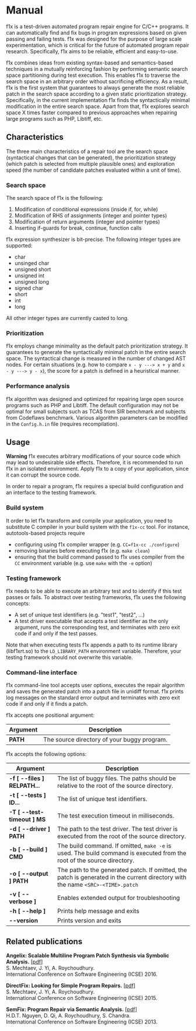 # Manual #

f1x is a test-driven automated program repair engine for C/C++ programs. It can automatically find and fix bugs in program expressions based on given passing and failing tests. f1x was designed for the purpose of large scale experimentation, which is critical for the future of automated program repair research. Specifically, f1x aims to be reliable, efficient and easy-to-use.

f1x combines ideas from existing syntax-based and semantics-based techniques in a mutually reinforcing fashion by performing semantic search space partitioning during test execution. This enables f1x to traverse the search space in an arbitrary order without sacrificing efficiency. As a result, f1x is the first system that guarantees to always generate the most reliable patch in the search space according to a given static prioritization strategy. Specifically, in the current implementation f1x finds the syntactically minimal modification in the entire search space. Apart from that, f1x explores search space X times faster compared to previous approaches when repairing large programs such as PHP, Libtiff, etc.

## Characteristics ##

The three main characteristics of a repair tool are the search space (syntactical changes that can be generated), the prioritization strategy (which patch is selected from multiple plausible ones) and exploration speed (the number of candidate patches evaluated within a unit of time).

### Search space ###

The search space of f1x is the following:

1. Modification of conditional expressions (inside if, for, while)
2. Modification of RHS of assignments (integer and pointer types)
3. Modification of return arguments (integer and pointer types)
4. Inserting if-guards for break, continue, function calls

f1x expression synthesizer is bit-precise. The following integer types are supported:

* char
* unsinged char
* unsigned short
* unsigned int
* unsigned long
* signed char
* short
* int
* long

All other integer types are currently casted to long.

### Prioritization ###

f1x employs change minimality as the default patch prioritization strategy. It guarantees to generate the syntactically minimal patch in the entire search space. The syntactical change is measured in the number of changed AST nodes. For certain situations (e.g. how to compare `x - y ---> x + y` and `x - y ---> y - x`), the score for a patch is defined in a heuristical manner.

### Performance analysis ###

f1x algorithm was designed and optimized for repairing large open source programs such as PHP and Libtiff. The default configuration may not be optimal for small subjects such as TCAS from SIR benchmark and subjects from Codeflaws benchmark. Various algorithm parameters can be modified in the `Config.h.in` file (requires recompilation).

## Usage ##

**Warning** f1x executes arbitrary modifications of your source code which may lead to undesirable side effects. Therefore, it is recommended to run f1x in an isolated environment. Apply f1x to a copy of your application, since it can corrupt the source code.
    
In order to repair a program, f1x requires a special build configuration and an interface to the testing framework.

### Build system ###

It order to let f1x transform and compile your application, you need to substitute C compiler in your build system with the `f1x-cc` tool. For instance, autotools-based projects require

- configuring using f1x compiler wrapper (e.g. `CC=f1x-cc ./configure`)
- removing binaries before executing f1x (e.g. `make clean`)
- ensuring that the build command passed to f1x uses compiler from the `CC` environment variable (e.g. use `make` with the `-e` option)

### Testing framework ###

f1x needs to be able to execute an arbitrary test and to identify if this test passes or fails. To abstract over testing frameworks, f1x uses the following concepts:

- A set of unique test identifiers (e.g. "test1", "test2", ...)
- A test driver executable that accepts a test identifier as the only argument, runs the corresponding test, and terminates with zero exit code if and only if the test passes.

Note that when executing tests f1x appends a path to its runtime library (libf1xrt.so) to the `LD_LIBRARY_PATH` environment variable. Therefore, your testing framework should not overwrite this variable.

### Command-line interface ###

f1x command-line tool accepts user options, executes the repair algorithm and saves the generated patch into a patch file in unidiff format. f1x prints log messages on the standard error output and terminates with zero exit code if and only if it finds a patch.

f1x accepts one positional argument:

Argument | Description
-------- | -----------
**PATH** | The source directory of your buggy program.

f1x accepts the following options:

Argument | Description
-------- | -----------
**-f [ --files ] RELPATH...** | The list of buggy files. The paths should be relative to the root of the source directory.
**-t [ --tests ] ID...** | The list of unique test identifiers.
**-T [ --test-timeout ] MS** | The test execution timeout in milliseconds.
**-d [ --driver ] PATH** | The path to the test driver. The test driver is executed from the root of the source directory.
**-b [ --build ] CMD** | The build command. If omitted, `make -e` is used. The build command is executed from the root of the source directory.
**-o [ --output ] PATH** | The path to the generated patch. If omitted, the patch is generated in the current directory with the name `<SRC>-<TIME>.patch`
**-v [ --verbose ]** | Enables extended output for troubleshooting
**-h [ --help ]** | Prints help message and exits
**--version** | Prints version and exits
    
## Related publications ##

**Angelix: Scalable Multiline Program Patch Synthesis via Symbolic Analysis.** [\[pdf\]](http://www.comp.nus.edu.sg/~abhik/pdf/ICSE16-angelix.pdf)  
S. Mechtaev, J. Yi, A. Roychoudhury.  
International Conference on Software Engineering (ICSE) 2016.  

**DirectFix: Looking for Simple Program Repairs.**  [\[pdf\]](https://www.comp.nus.edu.sg/~abhik/pdf/ICSE15-directfix.pdf)  
S. Mechtaev, J. Yi, A. Roychoudhury.  
International Conference on Software Engineering (ICSE) 2015.  

**SemFix: Program Repair via Semantic Analysis.** [\[pdf\]](https://www.comp.nus.edu.sg/~abhik/pdf/ICSE13-SEMFIX.pdf)  
H.D.T. Nguyen, D. Qi, A. Roychoudhury, S. Chandra.  
International Conference on Software Engineering (ICSE) 2013.  
